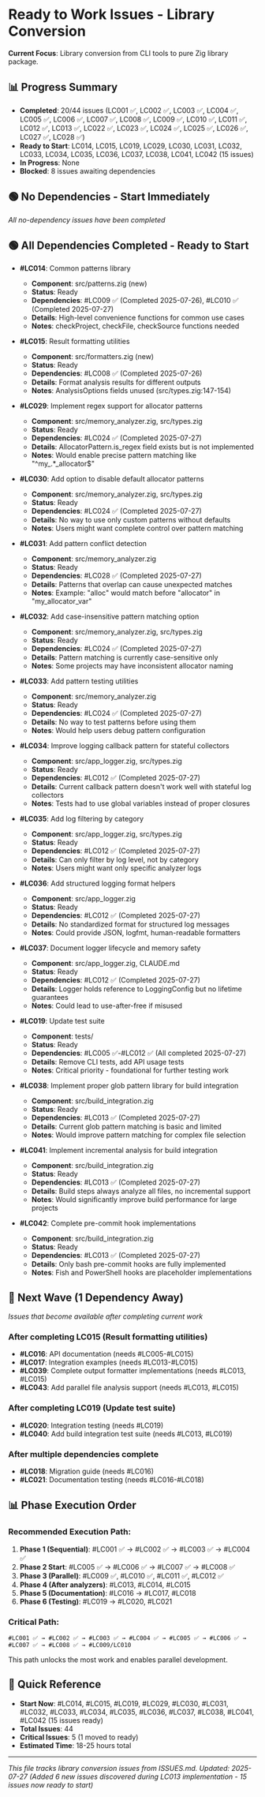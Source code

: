 # Ready to Work Issues - Library Conversion

**Current Focus**: Library conversion from CLI tools to pure Zig library package.

## 📊 Progress Summary
- **Completed**: 20/44 issues (LC001 ✅, LC002 ✅, LC003 ✅, LC004 ✅, LC005 ✅, LC006 ✅, LC007 ✅, LC008 ✅, LC009 ✅, LC010 ✅, LC011 ✅, LC012 ✅, LC013 ✅, LC022 ✅, LC023 ✅, LC024 ✅, LC025 ✅, LC026 ✅, LC027 ✅, LC028 ✅)
- **Ready to Start**: LC014, LC015, LC019, LC029, LC030, LC031, LC032, LC033, LC034, LC035, LC036, LC037, LC038, LC041, LC042 (15 issues)
- **In Progress**: None
- **Blocked**: 8 issues awaiting dependencies

## 🟢 No Dependencies - Start Immediately

*All no-dependency issues have been completed*

## 🟢 All Dependencies Completed - Ready to Start

- **#LC014**: Common patterns library
  - **Component**: src/patterns.zig (new)
  - **Status**: Ready
  - **Dependencies**: #LC009 ✅ (Completed 2025-07-26), #LC010 ✅ (Completed 2025-07-27)
  - **Details**: High-level convenience functions for common use cases
  - **Notes**: checkProject, checkFile, checkSource functions needed

- **#LC015**: Result formatting utilities
  - **Component**: src/formatters.zig (new)
  - **Status**: Ready
  - **Dependencies**: #LC008 ✅ (Completed 2025-07-26)
  - **Details**: Format analysis results for different outputs
  - **Notes**: AnalysisOptions fields unused (src/types.zig:147-154)

- **#LC029**: Implement regex support for allocator patterns
  - **Component**: src/memory_analyzer.zig, src/types.zig
  - **Status**: Ready
  - **Dependencies**: #LC024 ✅ (Completed 2025-07-27)
  - **Details**: AllocatorPattern.is_regex field exists but is not implemented
  - **Notes**: Would enable precise pattern matching like "^my_.*_allocator$"

- **#LC030**: Add option to disable default allocator patterns
  - **Component**: src/memory_analyzer.zig, src/types.zig
  - **Status**: Ready
  - **Dependencies**: #LC024 ✅ (Completed 2025-07-27)
  - **Details**: No way to use only custom patterns without defaults
  - **Notes**: Users might want complete control over pattern matching

- **#LC031**: Add pattern conflict detection
  - **Component**: src/memory_analyzer.zig
  - **Status**: Ready
  - **Dependencies**: #LC028 ✅ (Completed 2025-07-27)
  - **Details**: Patterns that overlap can cause unexpected matches
  - **Notes**: Example: "alloc" would match before "allocator" in "my_allocator_var"

- **#LC032**: Add case-insensitive pattern matching option
  - **Component**: src/memory_analyzer.zig, src/types.zig
  - **Status**: Ready
  - **Dependencies**: #LC024 ✅ (Completed 2025-07-27)
  - **Details**: Pattern matching is currently case-sensitive only
  - **Notes**: Some projects may have inconsistent allocator naming

- **#LC033**: Add pattern testing utilities
  - **Component**: src/memory_analyzer.zig
  - **Status**: Ready
  - **Dependencies**: #LC024 ✅ (Completed 2025-07-27)
  - **Details**: No way to test patterns before using them
  - **Notes**: Would help users debug pattern configuration

- **#LC034**: Improve logging callback pattern for stateful collectors
  - **Component**: src/app_logger.zig, src/types.zig
  - **Status**: Ready
  - **Dependencies**: #LC012 ✅ (Completed 2025-07-27)
  - **Details**: Current callback pattern doesn't work well with stateful log collectors
  - **Notes**: Tests had to use global variables instead of proper closures

- **#LC035**: Add log filtering by category
  - **Component**: src/app_logger.zig, src/types.zig
  - **Status**: Ready
  - **Dependencies**: #LC012 ✅ (Completed 2025-07-27)
  - **Details**: Can only filter by log level, not by category
  - **Notes**: Users might want only specific analyzer logs

- **#LC036**: Add structured logging format helpers
  - **Component**: src/app_logger.zig
  - **Status**: Ready
  - **Dependencies**: #LC012 ✅ (Completed 2025-07-27)
  - **Details**: No standardized format for structured log messages
  - **Notes**: Could provide JSON, logfmt, human-readable formatters

- **#LC037**: Document logger lifecycle and memory safety
  - **Component**: src/app_logger.zig, CLAUDE.md
  - **Status**: Ready
  - **Dependencies**: #LC012 ✅ (Completed 2025-07-27)
  - **Details**: Logger holds reference to LoggingConfig but no lifetime guarantees
  - **Notes**: Could lead to use-after-free if misused

- **#LC019**: Update test suite
  - **Component**: tests/
  - **Status**: Ready
  - **Dependencies**: #LC005 ✅-#LC012 ✅ (All completed 2025-07-27)
  - **Details**: Remove CLI tests, add API usage tests
  - **Notes**: Critical priority - foundational for further testing work

- **#LC038**: Implement proper glob pattern library for build integration
  - **Component**: src/build_integration.zig
  - **Status**: Ready
  - **Dependencies**: #LC013 ✅ (Completed 2025-07-27)
  - **Details**: Current glob pattern matching is basic and limited
  - **Notes**: Would improve pattern matching for complex file selection

- **#LC041**: Implement incremental analysis for build integration
  - **Component**: src/build_integration.zig
  - **Status**: Ready
  - **Dependencies**: #LC013 ✅ (Completed 2025-07-27)
  - **Details**: Build steps always analyze all files, no incremental support
  - **Notes**: Would significantly improve build performance for large projects

- **#LC042**: Complete pre-commit hook implementations
  - **Component**: src/build_integration.zig
  - **Status**: Ready
  - **Dependencies**: #LC013 ✅ (Completed 2025-07-27)
  - **Details**: Only bash pre-commit hooks are fully implemented
  - **Notes**: Fish and PowerShell hooks are placeholder implementations

## 🔄 Next Wave (1 Dependency Away)

*Issues that become available after completing current work*






### After completing LC015 (Result formatting utilities)
- **#LC016**: API documentation (needs #LC005-#LC015)
- **#LC017**: Integration examples (needs #LC013-#LC015)
- **#LC039**: Complete output formatter implementations (needs #LC013, #LC015)
- **#LC043**: Add parallel file analysis support (needs #LC013, #LC015)

### After completing LC019 (Update test suite)
- **#LC020**: Integration testing (needs #LC019)
- **#LC040**: Add build integration test suite (needs #LC013, #LC019)

### After multiple dependencies complete
- **#LC018**: Migration guide (needs #LC016)
- **#LC021**: Documentation testing (needs #LC016-#LC018)

## 📊 Phase Execution Order

### Recommended Execution Path:

1. **Phase 1 (Sequential)**: #LC001 ✅ → #LC002 ✅ → #LC003 ✅ → #LC004 ✅
2. **Phase 2 Start**: #LC005 ✅ → #LC006 ✅ → #LC007 ✅ → #LC008 ✅
3. **Phase 3 (Parallel)**: #LC009 ✅, #LC010 ✅, #LC011 ✅, #LC012 ✅
4. **Phase 4 (After analyzers)**: #LC013, #LC014, #LC015
5. **Phase 5 (Documentation)**: #LC016 → #LC017, #LC018
6. **Phase 6 (Testing)**: #LC019 → #LC020, #LC021

### Critical Path:
```
#LC001 ✅ → #LC002 ✅ → #LC003 ✅ → #LC004 ✅ → #LC005 ✅ → #LC006 ✅ → #LC007 ✅ → #LC008 ✅ → #LC009/LC010
```

This path unlocks the most work and enables parallel development.

## 🎯 Quick Reference

- **Start Now**: #LC014, #LC015, #LC019, #LC029, #LC030, #LC031, #LC032, #LC033, #LC034, #LC035, #LC036, #LC037, #LC038, #LC041, #LC042 (15 issues ready)
- **Total Issues**: 44
- **Critical Issues**: 5 (1 moved to ready)
- **Estimated Time**: 18-25 hours total

---

*This file tracks library conversion issues from ISSUES.md. Updated: 2025-07-27 (Added 6 new issues discovered during LC013 implementation - 15 issues now ready to start)*